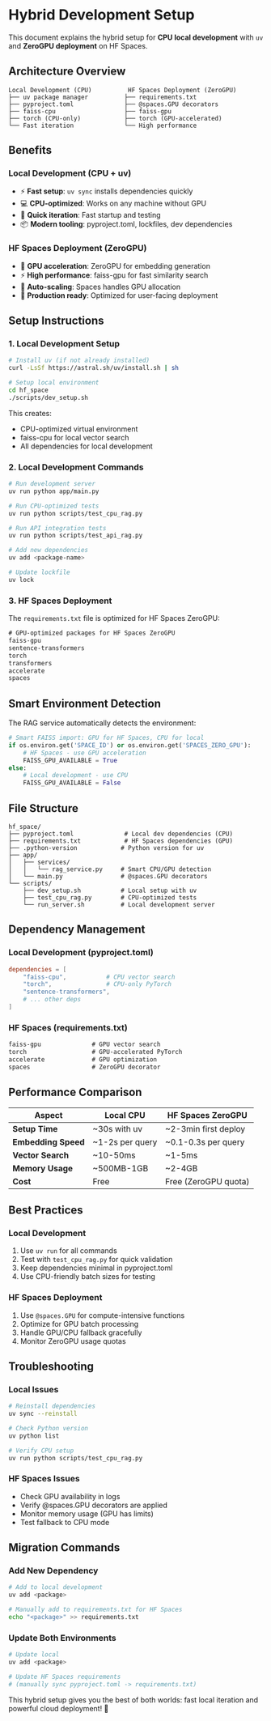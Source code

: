 # Hybrid Development Setup

This document explains the hybrid setup for **CPU local development** with `uv` and **ZeroGPU deployment** on HF Spaces.

## Architecture Overview

```
Local Development (CPU)          HF Spaces Deployment (ZeroGPU)
├── uv package manager          ├── requirements.txt
├── pyproject.toml              ├── @spaces.GPU decorators  
├── faiss-cpu                   ├── faiss-gpu
├── torch (CPU-only)            ├── torch (GPU-accelerated)
└── Fast iteration              └── High performance
```

## Benefits

### Local Development (CPU + uv)
- ⚡ **Fast setup**: `uv sync` installs dependencies quickly
- 💻 **CPU-optimized**: Works on any machine without GPU
- 🔄 **Quick iteration**: Fast startup and testing
- 📦 **Modern tooling**: pyproject.toml, lockfiles, dev dependencies

### HF Spaces Deployment (ZeroGPU)
- 🚀 **GPU acceleration**: ZeroGPU for embedding generation
- ⚡ **High performance**: faiss-gpu for fast similarity search
- 🔧 **Auto-scaling**: Spaces handles GPU allocation
- 🎯 **Production ready**: Optimized for user-facing deployment

## Setup Instructions

### 1. Local Development Setup

```bash
# Install uv (if not already installed)
curl -LsSf https://astral.sh/uv/install.sh | sh

# Setup local environment
cd hf_space
./scripts/dev_setup.sh
```

This creates:
- CPU-optimized virtual environment
- faiss-cpu for local vector search
- All dependencies for local development

### 2. Local Development Commands

```bash
# Run development server
uv run python app/main.py

# Run CPU-optimized tests
uv run python scripts/test_cpu_rag.py

# Run API integration tests
uv run python scripts/test_api_rag.py

# Add new dependencies
uv add <package-name>

# Update lockfile
uv lock
```

### 3. HF Spaces Deployment

The `requirements.txt` file is optimized for HF Spaces ZeroGPU:

```txt
# GPU-optimized packages for HF Spaces ZeroGPU
faiss-gpu
sentence-transformers
torch
transformers
accelerate
spaces
```

## Smart Environment Detection

The RAG service automatically detects the environment:

```python
# Smart FAISS import: GPU for HF Spaces, CPU for local
if os.environ.get('SPACE_ID') or os.environ.get('SPACES_ZERO_GPU'):
    # HF Spaces - use GPU acceleration
    FAISS_GPU_AVAILABLE = True
else:
    # Local development - use CPU
    FAISS_GPU_AVAILABLE = False
```

## File Structure

```
hf_space/
├── pyproject.toml              # Local dev dependencies (CPU)
├── requirements.txt            # HF Spaces dependencies (GPU)
├── .python-version            # Python version for uv
├── app/
│   ├── services/
│   │   └── rag_service.py     # Smart CPU/GPU detection
│   └── main.py                # @spaces.GPU decorators
└── scripts/
    ├── dev_setup.sh           # Local setup with uv
    ├── test_cpu_rag.py        # CPU-optimized tests
    └── run_server.sh          # Local development server
```

## Dependency Management

### Local Development (pyproject.toml)
```toml
dependencies = [
    "faiss-cpu",           # CPU vector search
    "torch",               # CPU-only PyTorch
    "sentence-transformers",
    # ... other deps
]
```

### HF Spaces (requirements.txt)
```txt
faiss-gpu              # GPU vector search
torch                  # GPU-accelerated PyTorch  
accelerate             # GPU optimization
spaces                 # ZeroGPU decorator
```

## Performance Comparison

| Aspect | Local CPU | HF Spaces ZeroGPU |
|--------|-----------|-------------------|
| **Setup Time** | ~30s with uv | ~2-3min first deploy |
| **Embedding Speed** | ~1-2s per query | ~0.1-0.3s per query |
| **Vector Search** | ~10-50ms | ~1-5ms |
| **Memory Usage** | ~500MB-1GB | ~2-4GB |
| **Cost** | Free | Free (ZeroGPU quota) |

## Best Practices

### Local Development
1. Use `uv run` for all commands
2. Test with `test_cpu_rag.py` for quick validation
3. Keep dependencies minimal in pyproject.toml
4. Use CPU-friendly batch sizes for testing

### HF Spaces Deployment
1. Use `@spaces.GPU` for compute-intensive functions
2. Optimize for GPU batch processing
3. Handle GPU/CPU fallback gracefully
4. Monitor ZeroGPU usage quotas

## Troubleshooting

### Local Issues
```bash
# Reinstall dependencies
uv sync --reinstall

# Check Python version
uv python list

# Verify CPU setup
uv run python scripts/test_cpu_rag.py
```

### HF Spaces Issues
- Check GPU availability in logs
- Verify @spaces.GPU decorators are applied
- Monitor memory usage (GPU has limits)
- Test fallback to CPU mode

## Migration Commands

### Add New Dependency
```bash
# Add to local development
uv add <package>

# Manually add to requirements.txt for HF Spaces
echo "<package>" >> requirements.txt
```

### Update Both Environments
```bash
# Update local
uv add <package>

# Update HF Spaces requirements
# (manually sync pyproject.toml -> requirements.txt)
```

This hybrid setup gives you the best of both worlds: fast local iteration and powerful cloud deployment! 🚀
